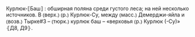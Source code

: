 ---
---

Курлюк-⟦Баш⟧
: обширная поляна среди густого леса; на ней несколько источников. В ⦅верх.⦆ ⦅р.⦆ Курлюк-Су, между ⦅масс.⦆ Демерджи-яйла и ⦅возв.⦆ Тырке#3 – ⦅тюрк.⦆ курлюк баш – «верховья ⦅р.⦆ Курлюк (-Су)» ⦃Д8, Д9⦄.
